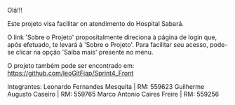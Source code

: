 Olá!!!

Este projeto visa facilitar on atendimento do Hospital Sabará.

O link 'Sobre o Projeto' propositalmente direciona à página de login que, após efetuado, te levará à 'Sobre o Projeto'.
Para facilitar seu acesso, pode-se clicar na opção 'Saiba mais' presente no menu.

O projeto também pode ser encontrado em: https://github.com/leoGitFiap/Sprint4_Front

Integrantes:
Leonardo Fernandes Mesquita | RM: 559623
Guilherme Augusto Caseiro | RM: 559765
Marco Antonio Caires Freire | RM: 559256